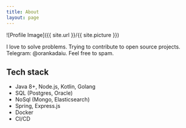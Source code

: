 ```yaml
---
title: About
layout: page
---
```

![Profile Image]({{ site.url }}/{{ site.picture }})

<p>I love to solve problems. Trying to contribute to open source projects.
Telegram: @orankadaiu. Feel free to spam.</p>

<h2>Tech stack</h2>

<ul class="skill-list">
	<li>Java 8+, Node.js, Kotlin, Golang</li>
	<li>SQL (Postgres, Oracle)</li>
	<li>NoSql (Mongo, Elasticsearch)</li>
	<li>Spring, Express.js</li>
	<li>Docker</li>
	<li>CI/CD</li>
</ul>
